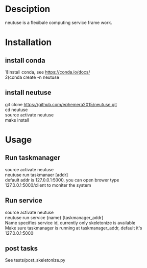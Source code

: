 # Desciption

neutuse is a flexibale computing service frame work.

# Installation
## install conda

1)Install conda, see https://conda.io/docs/  
2)conda create -n neutuse

## install neutuse

git clone https://github.com/ephemera2015/neutuse.git   
cd neutuse   
source activate neutuse  
make install

# Usage
## Run taskmanager
source activate neutuse  
neutuse run taskmanaer [addr]   
default addr is 127.0.0.1:5000, you can open brower type 127.0.0.1:5000/client to moniter the system

## Run service
source activate neutuse  
neutuse run service {name} [taskmanager_addr]   
Name specifies service id, currently only skeletonize is available   
Make sure taskmanager is running at taskmanager_addr, default it's 127.0.0.1:5000

## post tasks
See tests/post_skeletonize.py


